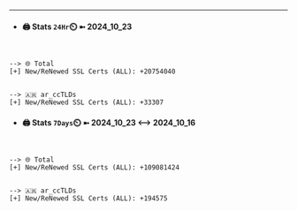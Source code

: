 

---
- #### 🖨️ **Stats** `24Hr`⏲️ ➼ 2024_10_23
```console


--> 🌐 Total
[+] New/ReNewed SSL Certs (ALL): +20754040


--> 🇦🇷 ar_ccTLDs
[+] New/ReNewed SSL Certs (ALL): +33307

```

- #### 🖨️ **Stats** `7Days`⏲️ ➼ 2024_10_23 <--> 2024_10_16
```console


--> 🌐 Total
[+] New/ReNewed SSL Certs (ALL): +109081424


--> 🇦🇷 ar_ccTLDs
[+] New/ReNewed SSL Certs (ALL): +194575

```

